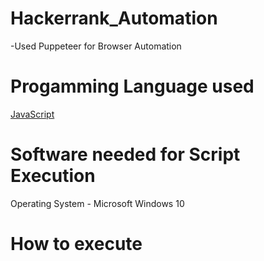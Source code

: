 # Hackerrank_Automation
-Used Puppeteer for Browser Automation

# Progamming Language used
[JavaScript](https://www.w3schools.com/js/DEFAULT.asp)

# Software needed for Script Execution
Operating System - Microsoft Windows 10

# How to execute

